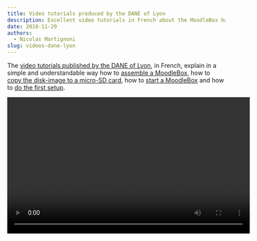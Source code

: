 ```yaml
---
title: Video tutorials produced by the DANE of Lyon
description: Excellent video tutorials in French about the MoodleBox have just been published by the DANE of Lyon.
date: 2018-11-29
authors:
  - Nicolas Martignoni
slug: videos-dane-lyon
---
```


The [video tutorials published by the DANE of Lyon][1], in French, explain in a simple and understandable way how to [assemble a MoodleBox][2], how to [copy the disk-image to a micro-SD card][3], how to [start a MoodleBox][4] and how to [do the first setup][5].

<video width="560" height="315" controls>
  <source src="/img/media/MoodleBox-assemble-1080p.mp4" type="video/mp4">
Your browser does not support the video tag.
</video>

 [1]: https://tube.ac-lyon.fr/video-channels/moodlebox/videos
 [2]: https://tube.ac-lyon.fr/videos/watch/510b6103-b408-4229-8e4b-1511dfda7498
 [3]: https://tube.ac-lyon.fr/videos/watch/589577bf-4533-4b8d-b568-7fed141e8c82
 [4]: https://tube.ac-lyon.fr/videos/watch/a2eb794c-655c-4fac-bb37-27a37307ad1f
 [5]: https://tube.ac-lyon.fr/videos/watch/dbca7521-4d9c-4cfc-889d-f3ca7c422e7e
